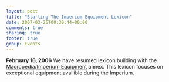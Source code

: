 ```yaml
---
layout: post
title: "Starting The Imperium Equipment Lexicon"
date: 2007-03-25T00:30:44+00:00
comments: true
sharing: true
footer: true
group: Events
---
```


**February 16, 2006**
<a name='teaser'></a>
We have resumed lexicon building with the [Macropedia/Imperium Equipment](/macropedia/imperium-equipment) annex. This lexicon focuses on exceptional equipment availible during the Imperium.
<a name='body'></a>
